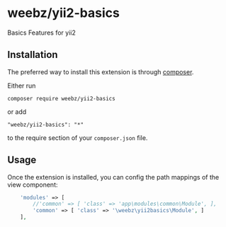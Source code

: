 weebz/yii2-basics
======================
Basics Features for yii2

Installation
------------

The preferred way to install this extension is through [composer](http://getcomposer.org/download/).

Either run

```
composer require weebz/yii2-basics
```

or add

```
"weebz/yii2-basics": "*"
```

to the require section of your `composer.json` file.


Usage
-----

Once the extension is installed, you can config the path mappings of the view component:

```php
    'modules' => [
        //'common' => [ 'class' => 'app\modules\common\Module', ],
        'common' => [ 'class' => '\weebz\yii2basics\Module', ]
    ],
```
